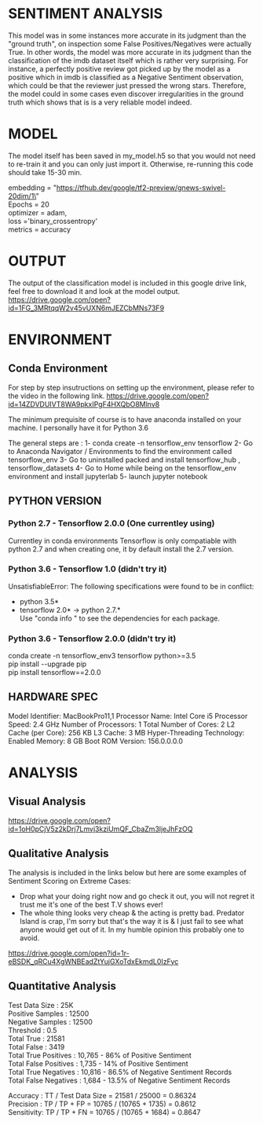 # SENTIMENT ANALYSIS
This model was in some instances more accurate in its judgment than the "ground truth", on inspection some False Positives/Negatives were actually True. In other words, the model was more accurate in its judgment than the classification of the imdb dataset itself which is rather very surprising. For instance, a perfectly positive review got picked up by the model as a positive which in imdb is classified as a Negative Sentiment observation, which could be that the reviewer just pressed the wrong stars. Therefore, the model could in some cases even discover irregularities in the ground truth which shows that is is a very reliable model indeed. 

# MODEL
The model itself has been saved in my_model.h5 so that you would not need to re-train it and you can only just import it. Otherwise, re-running this code should take 15-30 min.

embedding  = \"https://tfhub.dev/google/tf2-preview/gnews-swivel-20dim/1\" <br />
Epochs     = 20                                                            <br />
optimizer  = adam,                                                         <br />
loss       ='binary_crossentropy'                                          <br />
metrics    = accuracy                                                      <br />

# OUTPUT
The output of the classification model is included in this google drive link, feel free to download it and look at the model output. 
https://drive.google.com/open?id=1FG_3MRtqqW2v45vUXN6mJEZCbMNs73F9

# ENVIRONMENT
## Conda Environment
For step by step insutructions on setting up the environment, please refer to the video in the following link.
https://drive.google.com/open?id=14ZDVDUIVT8WA9pkxIPgF4HXQbO8Mlnv8

The minimum prequisite of course is to have anaconda installed on your machine. I personally have it for Python 3.6

The general steps are : 
1- conda create -n tensorflow_env tensorflow
2- Go to Anaconda Navigator / Environments to find the environment called tensorflow_env
3- Go to uninstalled packed and install tensorflow_hub , tensorflow_datasets
4- Go to Home while being on the tensorflow_env environment and install jupyterlab
5- launch jupyter notebook 

## PYTHON VERSION
### Python 2.7 - Tensorflow 2.0.0 (One currentley using)
Currentley in conda environments Tensorflow is only compatiable with python 2.7 and when creating one, it by default install the 2.7 version. 

### Python 3.6 - Tensorflow 1.0 (didn't try it)
UnsatisfiableError: The following specifications were found to be in conflict:
  - python 3.5*                     <br />
  - tensorflow 2.0* -> python 2.7.* <br />
Use "conda info <package>" to see the dependencies for each package. 

### Python 3.6 - Tensorflow 2.0.0 (didn't try it)
conda create -n tensorflow_env3 tensorflow python>=3.5 <br />
pip install --upgrade pip                              <br />
pip install tensorflow==2.0.0                          <br />

## HARDWARE SPEC
Model Identifier:	MacBookPro11,1
Processor Name:	Intel Core i5
Processor Speed:	2.4 GHz
Number of Processors:	1
Total Number of Cores:	2
L2 Cache (per Core):	256 KB
L3 Cache:	3 MB
Hyper-Threading Technology:	Enabled
Memory:	8 GB
Boot ROM Version:	156.0.0.0.0

# ANALYSIS

## Visual Analysis
https://drive.google.com/open?id=1oH0pCjV5z2kDrj7Lmvj3kziUmQF_CbaZm3ljeJhFzOQ

## Qualitative Analysis
The analysis is included in the links below but here are some examples of Sentiment Scoring on Extreme Cases: 

- Drop what your doing right now and go check it out, you will not regret it trust me it's one of the best T.V shows ever!
- The whole thing looks very cheap & the acting is pretty bad. Predator Island is crap, I'm sorry but that's the way it is & I just fail to see what anyone would get out of it. In my humble opinion this probably one to avoid.

https://drive.google.com/open?id=1r-eBSDK_qRCu4XgWNBEadZtYujGXoTdxEkmdL0IzFyc

## Quantitative Analysis
Test Data Size               :  25K    <br />
Positive Samples             : 12500   <br />
Negative Samples             : 12500   <br />
Threshold                    :  0.5    <br />
Total True                   :  21581  <br />
Total False                  : 3419    <br />
Total True  Positives        : 10,765      -  86%           of Positive Sentiment  <br />
Total False Positives        : 1,735       - 14%            of Positive Sentiment  <br />
Total True Negatives         : 10,816      - 86.5%          of Negative Sentiment Records  <br />
Total False Negatives        :  1,684      - 13.5%          of Negative Sentiment Records  <br />

Accuracy : TT  / Test Data Size  =  21581   / 25000           = 0.86324  <br />
Precision : TP  / TP + FP        =  10765   / (10765 + 1735)  = 0.8612   <br />
Sensitivity: TP / TP + FN        =   10765 /   (10765 + 1684) = 0.8647   <br />

